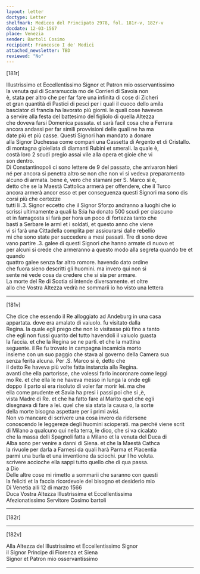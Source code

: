 ```yaml
---
layout: letter
doctype: Letter
shelfmark: Mediceo del Principato 2978, fol. 181r-v, 182r-v
docdate: 12-03-1567
place: Venezia
sender: Bartoli Cosimo
recipient: Francesco I de' Medici
attached_newsletter: TBD
reviewed: "No"
---
```


[181r]  
  
  
Illustrissimo et Eccellentissimo Signor et Patron mio osservantissimo  
la venuta qui di Scaramuccia mo de Corrieri di Savoia non  
è, stata per altro che per far fare una infinita di cose di Zicheri  
et gran quantità di Pastici di pesci per i quali il cuoco dello amila  
basciator di francia ha lavorato più giorni. le quali cose havevon  
a servire alla festa del battesimo del figliolo di quella Altezza  
che doveva farsi Domenica passata. et sarà facil cosa che a Ferrara  
ancora andassi per far simili provvisioni delle quali ne ha ma  
date più et più casse. Questi Signori han mandato a donare  
alla Signor Duchessa come compari una Cassetta di Argento et di Cristallo.  
di montagna gioiellata di diamanti Rubini et smerali. la quale è,  
costà loro 2 scudi pregio assai vile alla opera et gioie che vi  
son dentro.  
Di Constantinopoli ci sono lettere de 9 del passato, che arrivaron hieri  
né per ancora si penetra altro se non che non vi si vedeva preparamento  
alcuno di armata. bene è, vero che stamani per S. Marco si è,  
detto che se la Maestà Cattolica armerà per offendere, che il Turco  
ancora armerà ancor esso et per conseguenza questi Signori ma sono dis  
corsi più che certezze  
tutti li .3. Signor eccetto che il Signor Sforzo andranno a luoghi che io  
scrissi ultimamente a quali la S:ia ha donato 500 scudi per ciascuno  
et in famagosta si farà per hora un poco di fortezza tanto che  
basti a Serbare le armi et i soldati, et questo anno che viene  
vi si farà una Cittadella complita per assicurarsi dalle rebellio  
mi che sono state per succedere a mesi passati. Tre dì sono dove  
vano partire .3. galee di questi Signori che hanno armate di nuovo et  
per alcuni si crede che armeranno a questo modo alla segreta quando tre et quando  
quattro galee senza far altro romore. havendo dato ordine  
che fuora sieno descritti gli huomini. ma invero qui non si  
sente né vede cosa da credere che si sia per armare.  
La morte del Re di Scotia si intende diversamente. et oltre  
allo che Vostra Altezza vedrà ne sommarii io ho visto una lettera  
  
---  

[181v]  
  
  
Che dice che essendo il Re alloggiato ad Andeburg in una casa  
appartata. dove era amalato di vaiuolo. fu visitato dalla  
Regina. la quale egli prego che non lo visitasse più fino a tanto  
che egli non fussi guarito del tutto havendoli il vaiuolo guasta  
la faccia. et che la Regina se ne partì. et che la mattina  
seguente. il Re fu trovato in campagna incamicia morto  
insieme con un suo paggio che stava al governo della Camera sua  
senza ferita alcuna. Per .S. Marco si è, detto che  
il detto Re haveva più volte fatta instanzia alla Regina.  
avanti che ella partorisse, che volessi farlo incoronare come leggi  
mo Re. et che ella le ne haveva messo in lunga la onde egli  
doppo il parto si era risoluto di voler far morir lei. ma che  
ella come prudente et Savia ha presi i passi poi che si ,è,  
vista Madre di Re. et che ha fatto fare al Marito quel che egli  
disegnava di fare a lei. quel che sia stata la causa o, la sorte  
della morte bisogna aspettare per i primi avisi.  
Non vo mancare di scrivere una cosa invero da ridersene  
conoscendo le leggereze degli huomini scioperati. ma perché viene scrit  
di Milano a qualcuno qui nella terra, le dico, che si va cicalato  
che la massa delli Spagnoli fatta a Milano et la venuta del Duca di  
Alba sono per venire a danni di Siena. et che la Maestà Cathca  
la rivuole per darla a Farnesi da quali harà Parma et Piacentia  
parmi una burla et una inventione da sciochi. pur l ho voluta.  
scrivere accioche ella sappi tutto quello che di qua passa.  
a Dio  
Delle altre cose mi rimetto a sommarii che saranno con questi  
la feliciti et la faccia ricordevole del bisogno et desiderio mio  
Di Venetia alli 12 di marzo 1566  
Duca Vostra Altezza Illustrissima et Eccellentissima  
Afezionatissimo Servitore Cosimo bartoli  
  
---  

[182r]  
  
  
  
---  

[182v]  
  
  
Alla Altezza del Illustrissimo et Eccellentissimo Signor  
il Signor Principe di Fiorenza et Siena  
Signor et Patron mio osservantissimo  
  
---  

